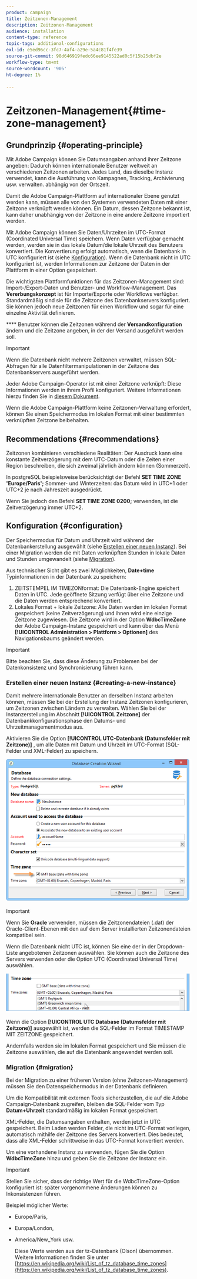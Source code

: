 ```yaml
---
product: campaign
title: Zeitzonen-Management
description: Zeitzonen-Management
audience: installation
content-type: reference
topic-tags: additional-configurations
exl-id: e5ed96cc-3fc7-4af4-a29e-5a4c81f4fe39
source-git-commit: 98d646919fedc66ee9145522ad0c5f15b25dbf2e
workflow-type: tm+mt
source-wordcount: '905'
ht-degree: 1%

---
```


# Zeitzonen-Management{#time-zone-management}

## Grundprinzip {#operating-principle}

Mit Adobe Campaign können Sie Datumsangaben anhand ihrer Zeitzone angeben: Dadurch können internationale Benutzer weltweit an verschiedenen Zeitzonen arbeiten. Jedes Land, das dieselbe Instanz verwendet, kann die Ausführung von Kampagnen, Tracking, Archivierung usw. verwalten. abhängig von der Ortszeit.

Damit die Adobe Campaign-Plattform auf internationaler Ebene genutzt werden kann, müssen alle von den Systemen verwendeten Daten mit einer Zeitzone verknüpft werden können. Ein Datum, dessen Zeitzone bekannt ist, kann daher unabhängig von der Zeitzone in eine andere Zeitzone importiert werden.

Mit Adobe Campaign können Sie Daten/Uhrzeiten im UTC-Format (Coordinated Universal Time) speichern. Wenn Daten verfügbar gemacht werden, werden sie in das lokale Datum/die lokale Uhrzeit des Benutzers konvertiert. Die Konvertierung erfolgt automatisch, wenn die Datenbank in UTC konfiguriert ist (siehe [Konfiguration](#configuration)). Wenn die Datenbank nicht in UTC konfiguriert ist, werden Informationen zur Zeitzone der Daten in der Plattform in einer Option gespeichert.

Die wichtigsten Plattformfunktionen für das Zeitzonen-Management sind: Import-/Export-Daten und Benutzer- und Workflow-Management. Das **Vererbungskonzept** ist für Importe/Exporte oder Workflows verfügbar. Standardmäßig sind sie für die Zeitzone des Datenbankservers konfiguriert. Sie können jedoch neue Zeitzonen für einen Workflow und sogar für eine einzelne Aktivität definieren.

**** Benutzer können die Zeitzonen während der  **Versandkonfiguration** ändern und die Zeitzone angeben, in der der Versand ausgeführt werden soll.

>[!IMPORTANT]
>
>Wenn die Datenbank nicht mehrere Zeitzonen verwaltet, müssen SQL-Abfragen für alle Datenfiltermanipulationen in der Zeitzone des Datenbankservers ausgeführt werden.

Jeder Adobe Campaign-Operator ist mit einer Zeitzone verknüpft: Diese Informationen werden in ihrem Profil konfiguriert. Weitere Informationen hierzu finden Sie in [diesem Dokument](../../platform/using/access-management.md).

Wenn die Adobe Campaign-Plattform keine Zeitzonen-Verwaltung erfordert, können Sie einen Speichermodus im lokalen Format mit einer bestimmten verknüpften Zeitzone beibehalten.

## Recommendations {#recommendations}

Zeitzonen kombinieren verschiedene Realitäten: Der Ausdruck kann eine konstante Zeitverzögerung mit dem UTC-Datum oder die Zeiten einer Region beschreiben, die sich zweimal jährlich ändern können (Sommerzeit).

In postgreSQL beispielsweise berücksichtigt der Befehl **SET TIME ZONE &#39;Europe/Paris&#39;;** Sommer- und Winterzeiten: das Datum wird in UTC+1 oder UTC+2 je nach Jahreszeit ausgedrückt.

Wenn Sie jedoch den Befehl **SET TIME ZONE 0200;** verwenden, ist die Zeitverzögerung immer UTC+2.

## Konfiguration {#configuration}

Der Speichermodus für Datum und Uhrzeit wird während der Datenbankerstellung ausgewählt (siehe [Erstellen einer neuen Instanz](#creating-a-new-instance)). Bei einer Migration werden die mit Daten verknüpften Stunden in lokale Daten und Stunden umgewandelt (siehe [Migration](#migration)).

Aus technischer Sicht gibt es zwei Möglichkeiten, **Date+time** Typinformationen in der Datenbank zu speichern:

1. ZEITSTEMPEL IM TIMEZONformat: Die Datenbank-Engine speichert Daten in UTC. Jede geöffnete Sitzung verfügt über eine Zeitzone und die Daten werden entsprechend konvertiert.
1. Lokales Format + lokale Zeitzone: Alle Daten werden im lokalen Format gespeichert (keine Zeitverzögerung) und ihnen wird eine einzige Zeitzone zugewiesen. Die Zeitzone wird in der Option **WdbcTimeZone** der Adobe Campaign-Instanz gespeichert und kann über das Menü **[!UICONTROL Administration > Plattform > Optionen]** des Navigationsbaums geändert werden.

>[!IMPORTANT]
>
>Bitte beachten Sie, dass diese Änderung zu Problemen bei der Datenkonsistenz und Synchronisierung führen kann.

### Erstellen einer neuen Instanz {#creating-a-new-instance}

Damit mehrere internationale Benutzer an derselben Instanz arbeiten können, müssen Sie bei der Erstellung der Instanz Zeitzonen konfigurieren, um Zeitzonen zwischen Ländern zu verwalten. Wählen Sie bei der Instanzerstellung im Abschnitt **[!UICONTROL Zeitzone]** der Datenbankkonfigurationsphase den Datums- und Uhrzeitmanagementmodus aus.

Aktivieren Sie die Option **[!UICONTROL UTC-Datenbank (Datumsfelder mit Zeitzone)]** , um alle Daten mit Datum und Uhrzeit im UTC-Format (SQL-Felder und XML-Felder) zu speichern.

![](assets/install_wz_select_utc_option.png)

>[!IMPORTANT]
>
>Wenn Sie **Oracle** verwenden, müssen die Zeitzonendateien (.dat) der Oracle-Client-Ebenen mit den auf dem Server installierten Zeitzonendateien kompatibel sein.

Wenn die Datenbank nicht UTC ist, können Sie eine der in der Dropdown-Liste angebotenen Zeitzonen auswählen. Sie können auch die Zeitzone des Servers verwenden oder die Option UTC (Coordinated Universal Time) auswählen.

![](assets/install_wz_unselect_utc_option.png)

Wenn die Option **[!UICONTROL UTC Database (Datumsfelder mit Zeitzone)]** ausgewählt ist, werden die SQL-Felder im Format TIMESTAMP MIT ZEITZONE gespeichert.

Andernfalls werden sie im lokalen Format gespeichert und Sie müssen die Zeitzone auswählen, die auf die Datenbank angewendet werden soll.

### Migration {#migration}

Bei der Migration zu einer früheren Version (ohne Zeitzonen-Management) müssen Sie den Datenspeichermodus in der Datenbank definieren.

Um die Kompatibilität mit externen Tools sicherzustellen, die auf die Adobe Campaign-Datenbank zugreifen, bleiben die SQL-Felder vom Typ **Datum+Uhrzeit** standardmäßig im lokalen Format gespeichert.

XML-Felder, die Datumsangaben enthalten, werden jetzt in UTC gespeichert. Beim Laden werden Felder, die nicht im UTC-Format vorliegen, automatisch mithilfe der Zeitzone des Servers konvertiert. Dies bedeutet, dass alle XML-Felder schrittweise in das UTC-Format konvertiert werden.

Um eine vorhandene Instanz zu verwenden, fügen Sie die Option **WdbcTimeZone** hinzu und geben Sie die Zeitzone der Instanz ein.

>[!IMPORTANT]
>
>Stellen Sie sicher, dass der richtige Wert für die WdbcTimeZone-Option konfiguriert ist: später vorgenommene Änderungen können zu Inkonsistenzen führen.

Beispiel möglicher Werte:

* Europe/Paris,
* Europa/London,
* America/New_York usw.

   Diese Werte werden aus der tz-Datenbank (Olson) übernommen. Weitere Informationen finden Sie unter [https://en.wikipedia.org/wiki/List_of_tz_database_time_zones](https://en.wikipedia.org/wiki/List_of_tz_database_time_zones).
